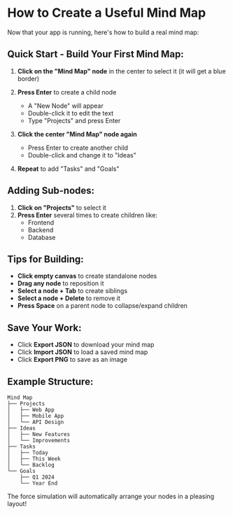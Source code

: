 # How to Create a Useful Mind Map

Now that your app is running, here's how to build a real mind map:

## Quick Start - Build Your First Mind Map:

1. **Click on the "Mind Map" node** in the center to select it (it will get a blue border)

2. **Press Enter** to create a child node
   - A "New Node" will appear
   - Double-click it to edit the text
   - Type "Projects" and press Enter

3. **Click the center "Mind Map" node again**
   - Press Enter to create another child
   - Double-click and change it to "Ideas"

4. **Repeat** to add "Tasks" and "Goals"

## Adding Sub-nodes:

1. **Click on "Projects"** to select it
2. **Press Enter** several times to create children like:
   - Frontend
   - Backend  
   - Database

## Tips for Building:
- **Click empty canvas** to create standalone nodes
- **Drag any node** to reposition it
- **Select a node + Tab** to create siblings
- **Select a node + Delete** to remove it
- **Press Space** on a parent node to collapse/expand children

## Save Your Work:
- Click **Export JSON** to download your mind map
- Click **Import JSON** to load a saved mind map
- Click **Export PNG** to save as an image

## Example Structure:
```
Mind Map
├── Projects
│   ├── Web App
│   ├── Mobile App
│   └── API Design
├── Ideas
│   ├── New Features
│   └── Improvements
├── Tasks
│   ├── Today
│   ├── This Week
│   └── Backlog
└── Goals
    ├── Q1 2024
    └── Year End
```

The force simulation will automatically arrange your nodes in a pleasing layout!